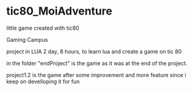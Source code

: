 # tic80_MoiAdventure
little game created with tic80

Gaming Campus

project in LUA
2 day, 8 hours, to learn lua and create a game on tic 80

in the folder "endProject" is the game as it was at the end of the project.

project1.2 is the game  after some improvement and more feature since i keep on develloping it for fun